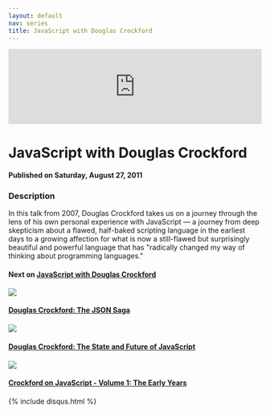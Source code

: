 ```yaml
---
layout: default
nav: series
title: JavaScript with Douglas Crockford
---
```


<div class="container">
    <div class="row mt grid">
        <div class="mt"></div>
        <div class="row" style="margin-bottom: 20px;">
            <div class="col-sm-push-1 col-sm-10 col-md-push-2 col-md-8">
                <div class="video-container">
                    <iframe width="100%" src="https://www.youtube.com/embed/_DKkVvOt6dk" frameborder="0" allowfullscreen></iframe>
                </div>
            </div>
            <div class="clearfix"></div>
            <div class="col-md-8">
                <h1>JavaScript with Douglas Crockford</h1>
                <h4>Published on Saturday, August 27, 2011</h4>
                <h3>Description</h3>
                <p>In this talk from 2007, Douglas Crockford takes us on a journey through the lens of his own personal experience with JavaScript — a journey from deep skepticism about a flawed, half-baked scripting language in the earliest days to a growing affection for what is now a still-flawed but surprisingly beautiful and powerful language that has "radically changed my way of thinking about programming languages."</p>
            </div>
            <div class="col-md-4">
                <h4>Next on <a href="/series/javascript-with-douglas-crockford">JavaScript with Douglas Crockford</a></h4><div class="row" style="margin-bottom: 20px">
            <div class="col-md-6">
                <a href="/series/javascript-with-douglas-crockford/douglas-crockford-the-json-saga">
                    <img src="/img/blank.gif" data-echo="https://i.ytimg.com/vi/-C-JoyNuQJs/hqdefault.jpg" class="img-responsive" />
                </a>
            </div>
            <div class="col-md-6">
                <h4>
                    <a href="/series/javascript-with-douglas-crockford/douglas-crockford-the-json-saga">Douglas Crockford: The JSON Saga</a>
                </h4>
            </div>
        </div><div class="row" style="margin-bottom: 20px">
            <div class="col-md-6">
                <a href="/series/javascript-with-douglas-crockford/douglas-crockford-the-state-and-future-of-javascript">
                    <img src="/img/blank.gif" data-echo="https://i.ytimg.com/vi/V1_Y-KVhZ9Q/hqdefault.jpg" class="img-responsive" />
                </a>
            </div>
            <div class="col-md-6">
                <h4>
                    <a href="/series/javascript-with-douglas-crockford/douglas-crockford-the-state-and-future-of-javascript">Douglas Crockford: The State and Future of JavaScript</a>
                </h4>
            </div>
        </div><div class="row" style="margin-bottom: 20px">
            <div class="col-md-6">
                <a href="/series/javascript-with-douglas-crockford/crockford-on-javascript-volume-1-the-early-years">
                    <img src="/img/blank.gif" data-echo="https://i.ytimg.com/vi/JxAXlJEmNMg/hqdefault.jpg" class="img-responsive" />
                </a>
            </div>
            <div class="col-md-6">
                <h4>
                    <a href="/series/javascript-with-douglas-crockford/crockford-on-javascript-volume-1-the-early-years">Crockford on JavaScript - Volume 1: The Early Years</a>
                </h4>
            </div>
        </div>
            </div>
            <div class="col-md-8">
                {% include disqus.html %}
            </div>
        </div>
    </div>
    <div class="row mt grid"></div>
</div>
